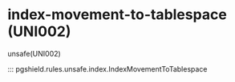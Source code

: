 # index-movement-to-tablespace (UNI002)

unsafe(UNI002)

::: pgshield.rules.unsafe.index.IndexMovementToTablespace

